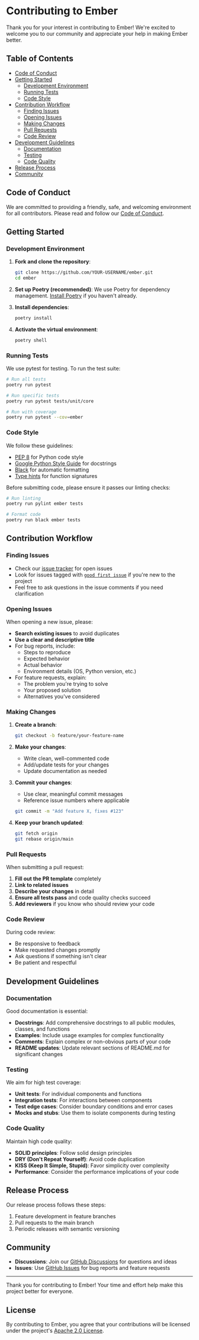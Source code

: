 # Contributing to Ember

Thank you for your interest in contributing to Ember! We're excited to welcome you to our community and appreciate your help in making Ember better.

## Table of Contents

- [Code of Conduct](#code-of-conduct)
- [Getting Started](#getting-started)
  - [Development Environment](#development-environment)
  - [Running Tests](#running-tests)
  - [Code Style](#code-style)
- [Contribution Workflow](#contribution-workflow)
  - [Finding Issues](#finding-issues)
  - [Opening Issues](#opening-issues)
  - [Making Changes](#making-changes)
  - [Pull Requests](#pull-requests)
  - [Code Review](#code-review)
- [Development Guidelines](#development-guidelines)
  - [Documentation](#documentation)
  - [Testing](#testing)
  - [Code Quality](#code-quality)
- [Release Process](#release-process)
- [Community](#community)

## Code of Conduct

We are committed to providing a friendly, safe, and welcoming environment for all contributors. Please read and follow our [Code of Conduct](CODE_OF_CONDUCT.md).

## Getting Started

### Development Environment

1. **Fork and clone the repository**:
   ```bash
   git clone https://github.com/YOUR-USERNAME/ember.git
   cd ember
   ```

2. **Set up Poetry (recommended)**:
   We use Poetry for dependency management. [Install Poetry](https://python-poetry.org/docs/#installation) if you haven't already.

3. **Install dependencies**:
   ```bash
   poetry install
   ```

4. **Activate the virtual environment**:
   ```bash
   poetry shell
   ```

### Running Tests

We use pytest for testing. To run the test suite:

```bash
# Run all tests
poetry run pytest

# Run specific tests
poetry run pytest tests/unit/core

# Run with coverage
poetry run pytest --cov=ember
```

### Code Style

We follow these guidelines:

- [PEP 8](https://www.python.org/dev/peps/pep-0008/) for Python code style
- [Google Python Style Guide](https://google.github.io/styleguide/pyguide.html) for docstrings
- [Black](https://black.readthedocs.io/) for automatic formatting
- [Type hints](https://www.python.org/dev/peps/pep-0484/) for function signatures

Before submitting code, please ensure it passes our linting checks:

```bash
# Run linting
poetry run pylint ember tests

# Format code
poetry run black ember tests
```

## Contribution Workflow

### Finding Issues

- Check our [issue tracker](https://github.com/foundrytechnologies/ember/issues) for open issues
- Look for issues tagged with [`good first issue`](https://github.com/foundrytechnologies/ember/issues?q=is%3Aissue+is%3Aopen+label%3A%22good+first+issue%22) if you're new to the project
- Feel free to ask questions in the issue comments if you need clarification

### Opening Issues

When opening a new issue, please:

- **Search existing issues** to avoid duplicates
- **Use a clear and descriptive title**
- For bug reports, include:
  - Steps to reproduce
  - Expected behavior
  - Actual behavior
  - Environment details (OS, Python version, etc.)
- For feature requests, explain:
  - The problem you're trying to solve
  - Your proposed solution
  - Alternatives you've considered

### Making Changes

1. **Create a branch**:
   ```bash
   git checkout -b feature/your-feature-name
   ```

2. **Make your changes**:
   - Write clean, well-commented code
   - Add/update tests for your changes
   - Update documentation as needed

3. **Commit your changes**:
   - Use clear, meaningful commit messages
   - Reference issue numbers where applicable
   ```bash
   git commit -m "Add feature X, fixes #123"
   ```

4. **Keep your branch updated**:
   ```bash
   git fetch origin
   git rebase origin/main
   ```

### Pull Requests

When submitting a pull request:

1. **Fill out the PR template** completely
2. **Link to related issues**
3. **Describe your changes** in detail
4. **Ensure all tests pass** and code quality checks succeed
5. **Add reviewers** if you know who should review your code

### Code Review

During code review:

- Be responsive to feedback
- Make requested changes promptly
- Ask questions if something isn't clear
- Be patient and respectful

## Development Guidelines

### Documentation

Good documentation is essential:

- **Docstrings**: Add comprehensive docstrings to all public modules, classes, and functions
- **Examples**: Include usage examples for complex functionality
- **Comments**: Explain complex or non-obvious parts of your code
- **README updates**: Update relevant sections of README.md for significant changes

### Testing

We aim for high test coverage:

- **Unit tests**: For individual components and functions
- **Integration tests**: For interactions between components
- **Test edge cases**: Consider boundary conditions and error cases
- **Mocks and stubs**: Use them to isolate components during testing

### Code Quality

Maintain high code quality:

- **SOLID principles**: Follow solid design principles
- **DRY (Don't Repeat Yourself)**: Avoid code duplication
- **KISS (Keep It Simple, Stupid)**: Favor simplicity over complexity
- **Performance**: Consider the performance implications of your code

## Release Process

Our release process follows these steps:

1. Feature development in feature branches
2. Pull requests to the main branch
3. Periodic releases with semantic versioning

## Community

- **Discussions**: Join our [GitHub Discussions](https://github.com/foundrytechnologies/ember/discussions) for questions and ideas
- **Issues**: Use [GitHub Issues](https://github.com/foundrytechnologies/ember/issues) for bug reports and feature requests

---

Thank you for contributing to Ember! Your time and effort help make this project better for everyone.

## License

By contributing to Ember, you agree that your contributions will be licensed under the project's [Apache 2.0 License](LICENSE).